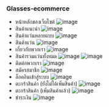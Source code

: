 ### **Glasses-ecommerce**
- หน้าหลักของเว็บไซต์
![image](https://user-images.githubusercontent.com/32282316/188308477-12da6332-8f85-4046-a6f6-1f88b526237e.png)
- สินค้าแนะนำ
![image](https://user-images.githubusercontent.com/32282316/188308497-2607d9c8-f13e-4744-beb9-87bb3402c863.png)
- สินค้าแว่นหลายแบบ
![image](https://user-images.githubusercontent.com/32282316/188308509-aac9f8dd-6000-416b-8b23-006d75c3417e.png)
- สินค้าแว่น
![image](https://user-images.githubusercontent.com/32282316/188308521-5698b2f7-1422-4437-917a-a511c10b84fd.png)
- เกี่ยวกับพวกเรา
![image](https://user-images.githubusercontent.com/32282316/188308555-b052caf0-3f1d-4e47-8925-06332b8e6f8e.png)
- สินค้ารวมแว่นทั้งหมด
![image](https://user-images.githubusercontent.com/32282316/188308584-665ddbac-aeef-4aae-be1a-24d3865d7866.png)
![image](https://user-images.githubusercontent.com/32282316/188308596-4012c7e0-0eef-4233-8781-f929cf7b4712.png)
- ติดต่อพวกเรา
![image](https://user-images.githubusercontent.com/32282316/188308606-4a953c57-161e-47ae-89f7-f0e08d5eeb16.png)
- สมัครสมาชิก
![image](https://user-images.githubusercontent.com/32282316/188308664-b13d4279-974d-4bdb-94a8-e4a7c79ee65e.png)
- ล็อคอินเข้าสู่ระบบ
![image](https://user-images.githubusercontent.com/32282316/188308654-3997c555-9c3a-46e0-ac33-b99d14f9d14a.png)
- ตะกร้าสินค้า (ยังไม่ได้เพิ่มสินค้า)
![image](https://user-images.githubusercontent.com/32282316/188308630-11d285fb-a30a-4736-814c-e7b2a03a0705.png)
- ตะกร้าสินค้า (เพิ่มสินค้าแล้ว)
![image](https://user-images.githubusercontent.com/32282316/188308621-e451375e-b73c-4e41-adec-c7dc555d9fa1.png)
- ชำระเงิน
![image](https://user-images.githubusercontent.com/32282316/188308641-99cdc618-c8d3-408f-bac2-0f7333e97225.png)
